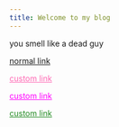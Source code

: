```yaml
---
title: Welcome to my blog
---
```


you smell like a dead guy

[normal link](https://www.google.com/)

<a href="https://www.google.com/" style="color: hotpink; text-decoration: underline;">custom link</a>

<a href="https://www.google.com/" style="color: fuchsia; text-decoration: underline;">custom link</a>

<a href="https://www.google.com/" style="color: forestgreen; text-decoration: underline;">custom link</a>
